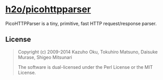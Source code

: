 # [h2o/picohttpparser](https://github.com/h2o/picohttpparser)

PicoHTTPParser is a tiny, primitive, fast HTTP request/response parser.

## License

> Copyright (c) 2009-2014 Kazuho Oku, Tokuhiro Matsuno, Daisuke Murase, Shigeo Mitsunari
>
> The software is dual-licensed under the Perl License or the MIT License.
